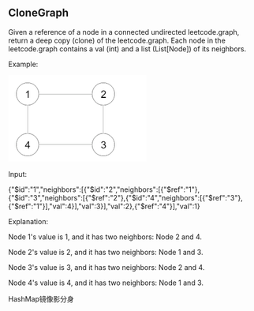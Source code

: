 ## CloneGraph

Given a reference of a node in a connected undirected leetcode.graph, 
return a deep copy (clone) of the leetcode.graph. Each node in the leetcode.graph contains a val (int) and a list (List[Node]) of its neighbors.

Example:

![](assets/CloneGraph_images/bbb286f5.png)

Input:

{"$id":"1","neighbors":[{"$id":"2","neighbors":[{"$ref":"1"},{"$id":"3","neighbors":[{"$ref":"2"},{"$id":"4","neighbors":[{"$ref":"3"},{"$ref":"1"}],"val":4}],"val":3}],"val":2},{"$ref":"4"}],"val":1}

Explanation:

Node 1's value is 1, and it has two neighbors: Node 2 and 4.

Node 2's value is 2, and it has two neighbors: Node 1 and 3.

Node 3's value is 3, and it has two neighbors: Node 2 and 4.

Node 4's value is 4, and it has two neighbors: Node 1 and 3.

HashMap镜像影分身